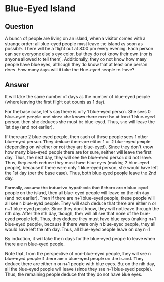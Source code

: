 # Blue-Eyed Island

## Question

A bunch of people are living on an island, when a visitor comes with a strange order: all blue-eyed people must leave the island as soon as possible. There will be a flight out at 8:00 pm every evening. Each person can see everyone else's eye color, but they do not know their own (nor is anyone allowed to tell them). Additionally, they do not know how many people have blue eyes, although they do know that at least one person does. How many days will it take the blue-eyed people to leave?

## Answer

It will take the same number of days as the number of blue-eyed people (where leaving the first flight out counts as 1 day).

For the base case, let's say there is only 1 blue-eyed person. She sees 0 blue-eyed people, and since she knows there must be at least 1 blue-eyed person, then she deduces she must be blue-eyed. Thus, she will leave the 1st day (and not earlier). 

If there are 2 blue-eyed people, then each of these people sees 1 other blue-eyed person. They deduce there are either 1 or 2 blue-eyed people (depending on whether or not they are blue-eyed). Since they don't know how many blue-eyed people there are for sure, neither will leave the first day. Thus, the next day, they will see the blue-eyed person did not leave. Thus, they each deduce they must have blue eyes (making 2 blue-eyed people), because if there were only 1 blue-eyed person, she would have left the 1st day (per the base case). Thus, both blue-eyed people leave the 2nd day.

Formally, assume the inductive hypothesis that if there are n blue-eyed people on the island, then all blue-eyed people will leave on the nth day (and not earlier). Then if there are n+1 blue-eyed people, these people will all see n blue-eyed people. They will each deduce that there are either n or n+1 blue-eyed people. Since they don't know, they will not leave through the nth day. After the nth day, though, they will all see that none of the blue-eyed people left. Thus, they deduce they must have blue eyes (making n+1 blue-eyed people), because if there were only n blue-eyed people, they all would have left the nth day. Thus, all blue-eyed people leave on day n+1.

By induction, it will take the n days for the blue-eyed people to leave when there are n blue-eyed people.

Note that, from the perspective of non-blue-eyed people, they will see n blue-eyed people if there are n blue-eyed people on the island. They deduce there are either n or n+1 people with blue eyes. But on the nth day, all the blue-eyed people will leave (since they see n-1 blue-eyed people). Thus, the remaining people deduce that they do not have blue eyes.
